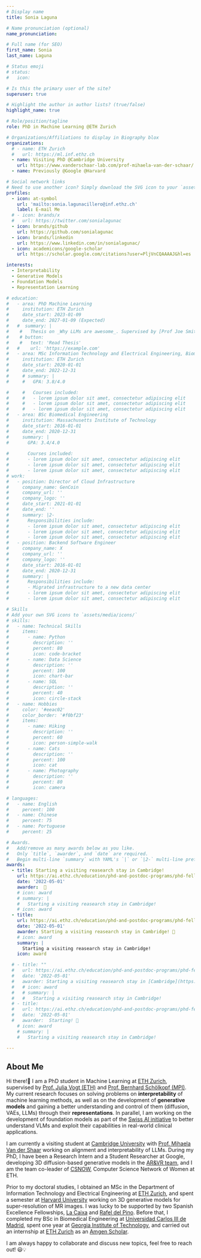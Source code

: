 ```yaml
---
# Display name
title: Sonia Laguna

# Name pronunciation (optional)
name_pronunciation: 

# Full name (for SEO)
first_name: Sonia
last_name: Laguna

# Status emoji
# status:
#   icon:

# Is this the primary user of the site?
superuser: true

# Highlight the author in author lists? (true/false)
highlight_name: true

# Role/position/tagline
role: PhD in Machine Learning @ETH Zurich

# Organizations/Affiliations to display in Biography blox
organizations:
  # - name: ETH Zurich
  #   url: https://ml.inf.ethz.ch
  - name: Visiting PhD @Cambridge University
    url: https://www.vanderschaar-lab.com/prof-mihaela-van-der-schaar/
  - name: Previously @Google @Harvard

# Social network links
# Need to use another icon? Simply download the SVG icon to your `assets/media/icons/` folder.
profiles:
  - icon: at-symbol
    url: 'mailto:sonia.lagunacillero@inf.ethz.ch'
    label: E-mail Me
  # - icon: brands/x
  #   url: https://twitter.com/sonialagunac
  - icon: brands/github
    url: https://github.com/sonialagunac
  - icon: brands/linkedin
    url: https://www.linkedin.com/in/sonialagunac/
  - icon: academicons/google-scholar
    url: https://scholar.google.com/citations?user=PljVnCQAAAAJ&hl=es

interests:
  - Interpretability
  - Generative Models
  - Foundation Models
  - Representation Learning

# education:
#   - area: PhD Machine Learning
#     institution: ETH Zurich
#     date_start: 2023-01-09
#     date_end: 2027-01-09 (Expected)
#   #  summary: |
#    #   Thesis on _Why LLMs are awesome_. Supervised by [Prof Joe Smith](https://example.com). Presented papers at 5 IEEE conferences with the contributions being published in 2 Springer journals.
#    # button:
#    #   text: 'Read Thesis'
#   #    url: 'https://example.com'
#   - area: MSc Information Technology and Electrical Engineering, Biomedical Engineering
#     institution: ETH Zurich
#     date_start: 2020-01-01
#     date_end: 2022-12-31
#     # summary: |
#     #   GPA: 3.8/4.0

#     #   Courses included:
#     #   - lorem ipsum dolor sit amet, consectetur adipiscing elit
#     #   - lorem ipsum dolor sit amet, consectetur adipiscing elit
#     #   - lorem ipsum dolor sit amet, consectetur adipiscing elit
#   - area: BSc Biomedical Engineering
#     institution: Massachusetts Institute of Technology
#     date_start: 2016-01-01
#     date_end: 2020-12-31
#     summary: |
#       GPA: 3.4/4.0
      
#       Courses included:
#       - lorem ipsum dolor sit amet, consectetur adipiscing elit
#       - lorem ipsum dolor sit amet, consectetur adipiscing elit
#       - lorem ipsum dolor sit amet, consectetur adipiscing elit
# work:
#   - position: Director of Cloud Infrastructure
#     company_name: GenCoin
#     company_url: ''
#     company_logo: ''
#     date_start: 2021-01-01
#     date_end: ''
#     summary: |2-
#       Responsibilities include:
#       - lorem ipsum dolor sit amet, consectetur adipiscing elit
#       - lorem ipsum dolor sit amet, consectetur adipiscing elit
#       - lorem ipsum dolor sit amet, consectetur adipiscing elit
#   - position: Backend Software Engineer
#     company_name: X
#     company_url: ''
#     company_logo: ''
#     date_start: 2016-01-01
#     date_end: 2020-12-31
#     summary: |
#       Responsibilities include:
#       - Migrated infrastructure to a new data center
#       - lorem ipsum dolor sit amet, consectetur adipiscing elit
#       - lorem ipsum dolor sit amet, consectetur adipiscing elit

# Skills
# Add your own SVG icons to `assets/media/icons/`
# skills:
#   - name: Technical Skills
#     items:
#       - name: Python
#         description: ''
#         percent: 80
#         icon: code-bracket
#       - name: Data Science
#         description: ''
#         percent: 100
#         icon: chart-bar
#       - name: SQL
#         description: ''
#         percent: 40
#         icon: circle-stack
#   - name: Hobbies
#     color: '#eeac02'
#     color_border: '#f0bf23'
#     items:
#       - name: Hiking
#         description: ''
#         percent: 60
#         icon: person-simple-walk
#       - name: Cats
#         description: ''
#         percent: 100
#         icon: cat
#       - name: Photography
#         description: ''
#         percent: 80
#         icon: camera

# languages:
#   - name: English
#     percent: 100
#   - name: Chinese
#     percent: 75
#   - name: Portuguese
#     percent: 25

# Awards.
#   Add/remove as many awards below as you like.
#   Only `title`, `awarder`, and `date` are required.
#   Begin multi-line `summary` with YAML's `|` or `|2-` multi-line prefix and indent 2 spaces below.
awards:
  - title: Starting a visiting reasearch stay in Cambridge! 
    url: https://ai.ethz.ch/education/phd-and-postdoc-programs/phd-fellowships.html
    date: '2022-05-01'
    awarder:  🚀
    # icon: award
    # summary: |
    #   Starting a visiting reasearch stay in Cambridge! 
    # icon: award
  - title:
    url: https://ai.ethz.ch/education/phd-and-postdoc-programs/phd-fellowships.html
    date: '2022-05-01'
    awarder: Starting a visiting reasearch stay in Cambridge! 🚀
    # icon: award
    summary: |
      Starting a visiting reasearch stay in Cambridge! 
    icon: award

  # - title: ""
  #   url: https://ai.ethz.ch/education/phd-and-postdoc-programs/phd-fellowships.html
  #   date: '2022-05-01'
  #   awarder: Starting a visiting reasearch stay in [Cambridge](https://ai.ethz.ch/education/phd-and-postdoc-programs/phd-fellowships.html)! 🚀
  #   # icon: award
  #   # summary: |
  #   #   Starting a visiting reasearch stay in Cambridge! 
  # - title:   
  #   url: https://ai.ethz.ch/education/phd-and-postdoc-programs/phd-fellowships.html
  #   date: '2022-05-01'
  #   awarder:  Starting! 🚀
    # icon: award
    # summary: |
    #   Starting a visiting reasearch stay in Cambridge! 

---
```


## About Me

Hi there!👋 I am a PhD student in Machine Learning at [ETH Zurich](https://ethz.ch/en.html), supervised by [Prof. Julia Vogt (ETH)](https://mds.inf.ethz.ch/) and [Prof. Bernhard Schölkopf (MPI)](https://ei.is.mpg.de/). My current research focuses on solving problems on **interpretability** of machine learning methods, as well as on the development of **generative models** and gaining a better understanding and control of them (diffusion, VAEs, LLMs) through their **representations**. In parallel, I am working on the development of foundation models as part of the [Swiss AI initiative](https://www.swiss-ai.org/) to better understand VLMs and exploit their capabilities in real-world clinical applications. 

I am currently a visiting student at [Cambridge University](https://www.cam.ac.uk/) with [Prof. Mihaela Van der Shaar](https://www.vanderschaar-lab.com/prof-mihaela-van-der-schaar/) working on alignment and interpretability of LLMs. During my PhD, I have been a Research Intern and a Student Researcher at Google, developing 3D diffusion-based generative models in the [AR&VR team](https://arvr.google.com/), and I am the team co-leader of [CSNOW](https://csnow.inf.ethz.ch/), Computer Science Network of Women at ETH. 

Prior to my doctoral studies, I obtained an MSc in the Department of Information Technology and Electrical Engineering at [ETH Zurich](https://ethz.ch/en.html), and spent a semester at [Harvard University](https://www.harvard.edu/) working on 3D generative models for super-resolution of MR images. I was lucky to be supported by two Spanish Excellence Fellowships, [La Caixa](https://becarios.fundacionlacaixa.org/en/sonia-laguna-cillero-B005184) and [Rafel del Pino](https://bfrdelpino.com/). Before that, I completed my BSc in Biomedical Engineering at [Universidad Carlos III de Madrid](https://www.uc3m.es/Home), spent one year at [Georgia Institute of Technology](https://www.gatech.edu/), and carried out an internship at [ETH Zurich](https://ethz.ch/en.html) as an [Amgen Scholar](https://amgenscholars.com/). 

I am always happy to collaborate and discuss new topics, feel free to reach out! 😃💡
